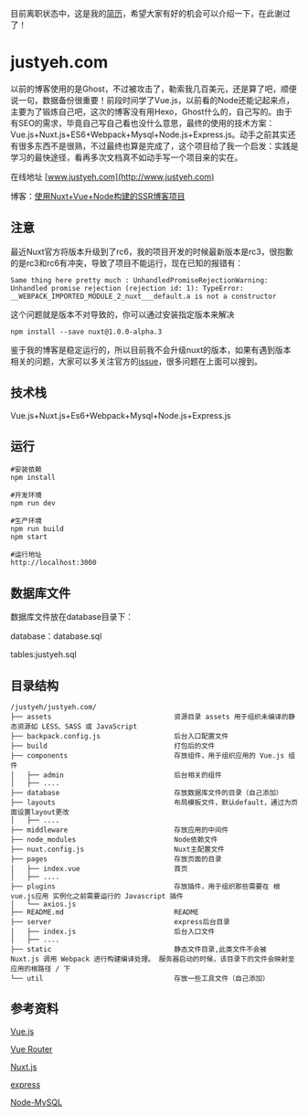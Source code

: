 目前离职状态中，这是我的[简历](http://justyeh.com/resume/index.html)，希望大家有好的机会可以介绍一下，在此谢过了！

# justyeh.com

以前的博客使用的是Ghost，不过被攻击了，勒索我几百美元，还是算了吧，顺便说一句，数据备份很重要！前段时间学了Vue.js，以前看的Node还能记起来点，主要为了锻炼自己吧，这次的博客没有用Hexo，Ghost什么的，自己写的。由于有SEO的需求，毕竟自己写自己看也没什么意思，最终的使用的技术方案：Vue.js+Nuxt.js+ES6+Webpack+Mysql+Node.js+Express.js。动手之前其实还有很多东西不是很熟，不过最终也算是完成了，这个项目给了我一个启发：实践是学习的最快途径，看再多次文档真不如动手写一个项目来的实在。

在线地址 [www.justyeh.com](http://www.justyeh.com)

博客：[使用Nuxt+Vue+Node构建的SSR博客项目](http://justyeh.com/post/29)

## 注意

最近Nuxt官方将版本升级到了rc6，我的项目开发的时候最新版本是rc3，很抱歉的是rc3和rc6有冲突，导致了项目不能运行，现在已知的报错有：

```
Same thing here pretty much : UnhandledPromiseRejectionWarning: Unhandled promise rejection (rejection id: 1): TypeError: __WEBPACK_IMPORTED_MODULE_2_nuxt___default.a is not a constructor
```

这个问题就是版本不对导致的，你可以通过安装指定版本来解决

```
npm install --save nuxt@1.0.0-alpha.3
```

鉴于我的博客是稳定运行的，所以目前我不会升级nuxt的版本，如果有遇到版本相关的问题，大家可以多关注官方的[issue](https://github.com/nuxt/nuxt.js/issues)，很多问题在上面可以搜到。



## 技术栈

Vue.js+Nuxt.js+Es6+Webpack+Mysql+Node.js+Express.js

## 运行

```
#安装依赖
npm install

#开发环境
npm run dev

#生产环境
npm run build
npm start

#运行地址
http://localhost:3000
```



## 数据库文件

数据库文件放在database目录下：

database：database.sql

tables:justyeh.sql

## 目录结构
```
/justyeh/justyeh.com/
├── assets                              资源目录 assets 用于组织未编译的静态资源如 LESS、SASS 或 JavaScript
├── backpack.config.js                  后台入口配置文件
├── build                               打包后的文件
├── components                          存放组件，用于组织应用的 Vue.js 组件
│   ├── admin                           后台相关的组件
│   ├── ....
├── database                            存放数据库文件的目录（自己添加）
├── layouts                             布局模板文件，默认default，通过为页面设置layout更改
│   ├── ....
├── middleware                          存放应用的中间件
├── node_modules                        Node依赖文件
├── nuxt.config.js                      Nuxt主配置文件
├── pages                               存放页面的目录
│   ├── index.vue                       首页
│   ├── ....
├── plugins                             存放插件，用于组织那些需要在 根vue.js应用 实例化之前需要运行的 Javascript 插件
│   └── axios.js
├── README.md                           README
├── server                              express后台目录
│   ├── index.js                        后台入口文件
│   ├── ....
├── static                              静态文件目录,此类文件不会被 Nuxt.js 调用 Webpack 进行构建编译处理。 服务器启动的时候，该目录下的文件会映射至应用的根路径 / 下
└── util                                存放一些工具文件（自己添加）
```

## 参考资料

[Vue.js](https://cn.vuejs.org/)

[Vue Router](https://router.vuejs.org/zh-cn/)

[Nuxt.js](https://zh.nuxtjs.org/)

[express](http://www.expressjs.com.cn/)

[Node-MySQL](http://www.oschina.net/translate/node-mysql-tutorial?utm_source=tuicool&utm_medium=referral)
